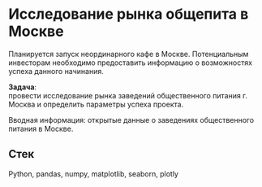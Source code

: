 # Исследование рынка общепита в Москве

Планируется запуск неординарного кафе в Москве. 
Потенциальным инвесторам необходимо предоставить информацию о возможностях успеха данного начинания. 

**Задача**:   
провести исследование рынка заведений общественного питания г. Москва и определить параметры успеха проекта.

Вводная информация: открытые данные о заведениях общественного питания в Москве.

## Стек

Python, pandas, numpy, matplotlib, seaborn, plotly